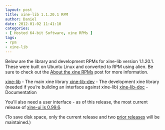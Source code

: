 ```yaml
---
layout: post
title: xine-lib 1.1.20.1 RPM
author: Daniel
date: 2012-01-02 11:41:10
categories:
- [ Hosted 64-bit Software, xine RPMs ]
tags:
- rpm
- xine-lib
---
```


Below are the library and development RPMs for xine-lib version 1.1.20.1. These were built on Ubuntu Linux and converted to RPM using alien. Be sure to check out the [About the xine RPMs][abt] post for more information.

[xine-lib][] - The main xine library
[xine-lib-dev][] - The development xine library (needed if you&rsquo;re building an interface against xine-lib)
[xine-lib-doc][] - Documentation

You'll also need a user interface - as of this release, the most current release of [xine-ui is 0.99.6][ui].

(To save disk space, only the current release and two [prior releases][pri] will be maintained.)


[abt]:          /2005/about-the-xine-rpms.html "About the xine RPMs &bull; DJS Consulting Tech Blog"
[xine-lib]:     //hosted.djs-consulting.com/software/xine/xine-lib/libxine1-1.1.20.1-2.x86_64.rpm
[xine-lib-dev]: //hosted.djs-consulting.com/software/xine/xine-lib/libxine-dev-1.1.20.1-2.x86_64.rpm
[xine-lib-doc]: //hosted.djs-consulting.com/software/xine/xine-lib/libxine1-doc-1.1.20.1-2.noarch.rpm
[ui]:           /2010/xine-ui-0-99-6-rpm.html
[pri]:          /2011/xine-lib-1-1-20-rpm.html

